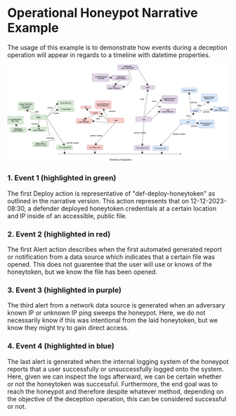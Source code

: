 # Operational Honeypot Narrative Example

The usage of this example is to demonstrate how events during a deception operation will appear in regards to a timeline with datetime properties.

![alt text](01-23-2022-OperationalHoneypot.drawio.png "01-23-2022-OperationalHoneypot")

### 1. Event 1 (highlighted in green)

The first Deploy action is representative of "def-deploy-honeytoken" as outlined in the narrative version. This action represents that on 12-12-2023-08:30, a defender deployed honeytoken credentials at a certain location and IP inside of an accessible, public file.

### 2. Event 2 (highlighted in red)

The first Alert action describes when the first automated generated report or notification from a data source which indicates that a certain file was opened. This does not guarentee that the user will use or knows of the honeytoken, but we know the file has been opened.

### 3. Event 3 (highlighted in purple)

The third alert from a network data source is generated when an adversary known IP or unknown IP ping sweeps the honeypot. Here, we do not necessarily know if this was intentional from the laid honeytoken, but we know they might try to gain direct access.

### 4. Event 4 (highlighted in blue)

The last alert is generated when the internal logging system of the honeypot reports that a user successfully or unsuccessfully logged onto the system. Here, given we can inspect the logs afterward, we can be certain whether or not the honeytoken was successful. Furthermore, the end goal was to reach the honeypot and therefore despite whatever method, depending on the objective of the deception operation, this can be considered successful or not.


```python

```
